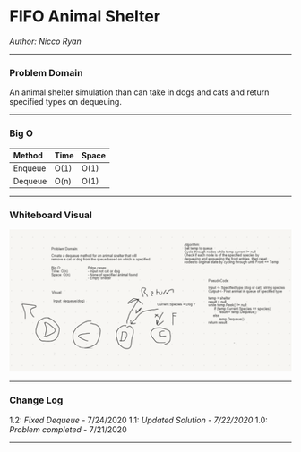 # FIFO Animal Shelter
*Author: Nicco Ryan*

---

### Problem Domain
An animal shelter simulation than can take in dogs and cats and return specified types on dequeuing.

---


### Big O


| Method | Time | Space |
| :----------- | :----------- | :----------- |
| Enqueue | O(1) | O(1) |
| Dequeue | O(n) | O(1) |


---


### Whiteboard Visual
![FIFO Shelter Whiteboard](../../../assets/FIFOShelterWB.png)



---

### Change Log
1.2: *Fixed Dequeue* - 7/24/2020
1.1: *Updated Solution - 7/22/2020*
1.0: *Problem completed* - 7/21/2020 

---
